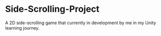 # Side-Scrolling-Project
 A 2D side-scrolling game that currently in development by me in my Unity learning journey.
